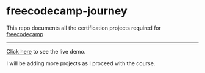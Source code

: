 # freecodecamp-journey

This repo documents all the certification projects required for [freecodecamp](https://www.freecodecamp.org/learn/2022/responsive-web-design/)

<hr>

[Click here](https://rhshihab.github.io/freecodecamp-journey/) to see the live demo.

I will be adding more projects as I proceed with the course.